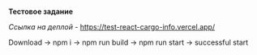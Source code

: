 **Тестовое задание**

*Ссылка на деплой* - https://test-react-cargo-info.vercel.app/

Download -> npm i -> npm run build -> npm run start -> successful start
